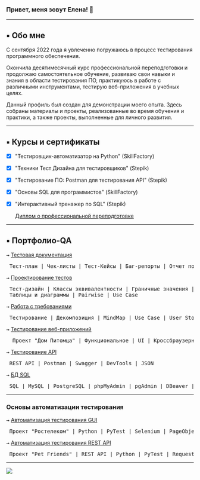 ### Привет, меня зовут Елена! 👋 

<hr>

## &#9642; **Обо мне**
С сентября 2022 года я увлеченно погружаюсь в процесс тестирования программного обеспечения. 

Окончила десятимесячный курс профессиональной переподготовки и продолжаю самостоятельное обучение, развиваю свои навыки и знания в области тестирования ПО, практикуюсь в работе с различными инструментами, тестирую веб-приложения в учебных целях.

Данный профиль был создан для демонстрации моего опыта. 
Здесь собраны материалы и проекты, реализованные во время обучения и практики, а также проекты, выполненные для личного развития.

<hr>

## &#9642; **Курсы и сертификаты**

- [X] "Тестировщик-автоматизатор на Python" (SkillFactory)
- [X] "Техники Тест Дизайна для тестировщиков" (Stepik)
- [X] "Тестирование ПО: Postman для тестирования API" (Stepik)
- [X] "Основы SQL для программистов" (SkillFactory)
- [X] "Интерактивный тренажер по SQL" (Stepik)

  [Диплом о профессиональной переподготовкe]()

<hr>


## &#9642; Портфолио-QA

<kbd>&#8594;</kbd> [Тестовая документация]()
<pre> Тест-план | Чек-листы | Тест-Кейсы | Баг-репорты | Отчет по тестированию | JIRA </pre>

<kbd>&#8594;</kbd> [Проектирование тестов]()
<pre> Тест-дизайн | Классы эквивалентности | Граничные значения | Доменный анализ 
 Таблицы и диаграммы | Pairwise | Use Case </pre>

<kbd>&#8594;</kbd> [Работа с требованиями]()
<pre> Тестирование | Декомпозиция | MindMap | Use Case | User Story Mapping | Example Mapping </pre>

<kbd>&#8594;</kbd> [Тестирование веб-приложений]()
<pre>  Проект "Дом Питомца" | Функциональное | UI | Кроссбраузерное | Кроссплатформенное </pre>

<kbd>&#8594;</kbd> [Тестирование API]()
<pre> REST API | Postman | Swagger | DevTools | JSON </pre>

<kbd>&#8594;</kbd> [БД SQL]()
<pre> SQL | MySQL | PostgreSQL | phpMyAdmin | pgAdmin | DBeaver | TablePlus </pre>

<hr>

### Основы автоматизации тестирования

<kbd>&#8594;</kbd> [Автоматизация тестирования GUI]()
<pre> Проект "Ростелеком" | Python | PyTest | Selenium | PageObject </pre>

<kbd>&#8594;</kbd> [Автоматизация тестирования REST API]()
<pre> Проект "Pet Friends" | REST API | Python | PyTest | Requests </pre>

<hr>

![](https://komarev.com/ghpvc/?username=Elena-Belova&style=flat&color=lightgrey)

<!--
![Visitor Badge](https://visitor-badge.laobi.icu/badge?page_id=Elena-Belova)
![Visitor Badge](https://visitor-badge.laobi.icu/badge?page_id=Elena-Belova&right_color=lightgrey)

-->

<!--
**Elena-Belova/Elena-Belova** is a ✨ _special_ ✨ repository because its `README.md` (this file) appears on your GitHub profile.

Here are some ideas to get you started:

- 🔭 I’m currently working on ...
- 🌱 I’m currently learning ...
- 👯 I’m looking to collaborate on ...
- 🤔 I’m looking for help with ...
- 💬 Ask me about ...
- 📫 How to reach me: ...
- 😄 Pronouns: ...
- ⚡ Fun fact: ...
-->
